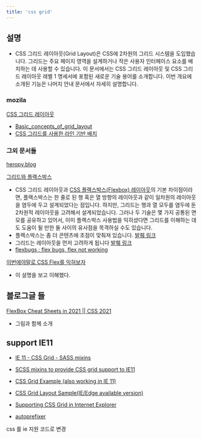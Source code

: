 ```yaml
---
title: 'css grid'
---
```


## 설명

-   CSS 그리드 레이아웃(Grid Layout)은 CSS에 2차원의 그리드 시스템을 도입했습니다. 그리드는 주요 페이지 영역을 설계하거나 작은 사용자 인터페이스 요소를 배치하는 데 사용할 수 있습니다. 이 문서에서는 CSS 그리드 레이아웃 및 CSS 그리드 레이아웃 레벨 1 명세서에 포함된 새로운 기술 용어를 소개합니다. 이번 개요에 소개된 기능은 나머지 안내 문서에서 자세히 설명합니다.

### mozila

[CSS 그리드 레이아웃](https://developer.mozilla.org/ko/docs/Web/CSS/CSS_Grid_Layout)

-   [Basic_concepts_of_grid_layout](https://developer.mozilla.org/ko/docs/Web/CSS/CSS_Grid_Layout/Basic_concepts_of_grid_layout)
-   [CSS 그리드를 사용한 라인 기반 배치](https://developer.mozilla.org/en-US/docs/Web/CSS/CSS_Grid_Layout/Line-based_Placement_with_CSS_Grid)

### 그외 문서들

[heropy.blog](https://heropy.blog/2019/08/17/css-grid/)

[그리드와 플랙스박스](https://developer.mozilla.org/ko/docs/Web/CSS/CSS_Grid_Layout/Relationship_of_grid_layout)

-   CSS 그리드 레이아웃과 [CSS 플랙스박스(Flexbox) 레이아웃](https://developer.mozilla.org/ko/docs/Web/CSS/CSS_Flexible_Box_Layout/Flexbox%EC%9D%98_%EA%B8%B0%EB%B3%B8_%EA%B0%9C%EB%85%90)의 기본 차이점이라면, 플랙스박스는 한 줄로 된 행 혹은 열 방향의 레이아웃과 같이 일차원의 레이아웃을 염두에 두고 설계되었다는 점입니다. 하지만, 그리드는 행과 열 모두를 염두에 둔 2차원적 레이아웃을 고려해서 설계되었습니다. 그러나 두 기술은 몇 가지 공통된 면모를 공유하고 있어서, 이미 플랙스박스 사용법을 익히셨다면 그리드를 이해하는 데도 도움이 될 만한 둘 사이의 유사점을 목격하실 수도 있습니다.
-   플랙스박스는 좀 더 콘텐츠에 초점이 맞춰져 있습니다. [발췌 링크](https://developer.mozilla.org/ko/docs/Web/CSS/CSS_Grid_Layout/Relationship_of_grid_layout)
-   그리드는 레이아웃을 먼저 고려하게 됩니다 [발췌 링크](https://developer.mozilla.org/ko/docs/Web/CSS/CSS_Grid_Layout/Relationship_of_grid_layout)
-   [flexbugs : flex bugs, flex not working](https://github.com/philipwalton/flexbugs)

[이번에야말로 CSS Flex를 익혀보자](https://studiomeal.com/archives/197)

-   이 설명을 보고 이해했다.

## 블로그글 들

[FlexBox Cheat Sheets in 2021 || CSS 2021](https://dev.to/joyshaheb/flexbox-cheat-sheets-in-2021-css-2021-3edl?fbclid=IwAR3xlDdVqtHRkdvTPY4wemNYWrSAmdXmww-aquYRHVkQQXA56u2bOIrI968)

-   그림과 함께 소개

## support IE11

-   [IE 11 - CSS Grid - SASS mixins](https://gist.github.com/jpblancoder/5e10509bd65da13ad5130bf96c474e6b)
-   [SCSS mixins to provide CSS grid support to IE11](https://gist.github.com/jamesgfc/8a96dc960bc34a48eb02a5bbe559f641)
-   [CSS Grid Example (also working in IE 11)](https://codepen.io/lampi84/pen/MoMOPd)
-   [CSS Grid Layout Sample(IE/Edge available version)](https://codepen.io/t_morinaga/pen/RVVKLN)
-   [Supporting CSS Grid in Internet Explorer](https://medium.com/@elad/supporting-css-grid-in-internet-explorer-b38669e75d66)

-   [autoprefixer](https://autoprefixer.github.io/)

css 를 ie 지원 코드로 변경
